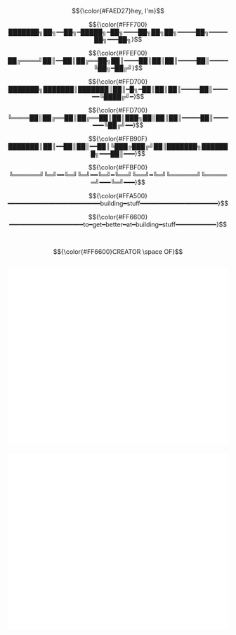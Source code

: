 
<div align="center">
<p align="center" color="#a8daff">$${\color{#FAED27}hey, I'm}$$</p>
<p align="center" color="#a8daff">$${\color{#FFF700}███████╗██╗━━██╗━█████╗━██╗━━━━██╗██╗██╗━━━━━██╗━━━━━██╗━━━██╗}$$</p>
<p align="center" color="#a8daff">$${\color{#FFEF00}██╔════╝██║━━██║██╔══██╗██║━━━━██║██║██║━━━━━██║━━━━━╚██╗━██╔╝}$$</p>
<p align="center" color="#a8daff">$${\color{#FFD700}███████╗███████║███████║██║━█╗━██║██║██║━━━━━██║━━━━━━╚████╔╝━}$$</p>
<p align="center" color="#a8daff">$${\color{#FFD700}╚════██║██╔══██║██╔══██║██║███╗██║██║██║━━━━━██║━━━━━━━╚██╔╝━━}$$</p>
<p align="center" color="#a8daff">$${\color{#FFB90F}███████║██║━━██║██║━━██║╚███╔███╔╝██║███████╗███████╗━━━██║━━━}$$</p>
<p align="center" color="#a8daff">$${\color{#FFBF00}╚══════╝╚═╝━━╚═╝╚═╝━━╚═╝━╚══╝╚══╝━╚═╝╚══════╝╚══════╝━━━╚═╝━━━}$$</p>
<p align="center" color="#a8daff">$${\color{#FFA500}━━━━━━━━━━━━━━━━━━━━━━━━━building━stuff━━━━━━━━━━━━━━━━━━━━━}$$</p>
<p align="center" color="#a8daff">$${\color{#FF6600}━━━━━━━━━━━━━━━━━━━━to━get━better━at━building━stuff━━━━━━━━━━━}$$</p>
</div>
<br/>

<p align="center" color="#a8daff">$${\color{#FF6600}CREATOR \space OF}$$</p>

<div align="center">
	<br>
		<img src="ponokai.svg" width="800" height="400" alt="Click to see the source">
	<br>
</div>

<div align="center">
	<br>
		<img src="introduction.svg" width="800" height="400" alt="Click to see the source">
	<br>
</div>


